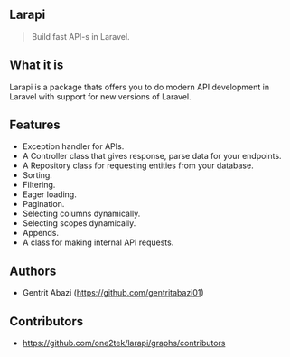 ## Larapi

> Build fast API-s in Laravel.

## What it is

Larapi is a package thats offers you to do modern API development in Laravel with support for new versions of Laravel.

## Features

- Exception handler for APIs.
- A Controller class that gives response, parse data for your endpoints.
- A Repository class for requesting entities from your database.
- Sorting.
- Filtering.
- Eager loading.
- Pagination.
- Selecting columns dynamically.
- Selecting scopes dynamically.
- Appends.
- A class for making internal API requests.

## Authors

- Gentrit Abazi (https://github.com/gentritabazi01)

## Contributors

- https://github.com/one2tek/larapi/graphs/contributors